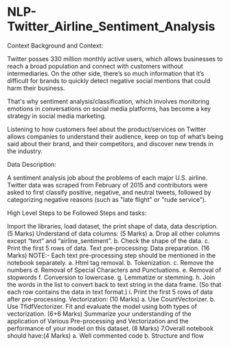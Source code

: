 # NLP-Twitter_Airline_Sentiment_Analysis

Context
Background and Context:

Twitter posses 330 million monthly active users, which allows businesses to reach a broad population and connect with customers without intermediaries. On the other side, there’s so much information that it’s difficult for brands to quickly detect negative social mentions that could harm their business.

That's why sentiment analysis/classification, which involves monitoring emotions in conversations on social media platforms, has become a key strategy in social media marketing.

Listening to how customers feel about the product/services on Twitter allows companies to understand their audience, keep on top of what’s being said about their brand, and their competitors, and discover new trends in the industry.

Data Description:

A sentiment analysis job about the problems of each major U.S. airline. Twitter data was scraped from February of 2015 and contributors were asked to first classify positive, negative, and neutral tweets, followed by categorizing negative reasons (such as "late flight" or "rude service").

High Level Steps to be Followed
Steps and tasks:

Import the libraries, load dataset, the print shape of data, data description. (5 Marks)
Understand of data columns: (5 Marks)
a. Drop all other columns except “text” and “airline_sentiment”.
b. Check the shape of the data.
c. Print the first 5 rows of data.
Text pre-processing: Data preparation. (16 Marks)
NOTE:- Each text pre-processing step should be mentioned in the notebook separately.
a. Html tag removal.
b. Tokenization.
c. Remove the numbers
d. Removal of Special Characters and Punctuations.
e. Removal of stopwords
f. Conversion to lowercase.
g. Lemmatize or stemming.
h. Join the words in the list to convert back to text string in the data frame. (So that each row contains the data in text format.)
i. Print the first 5 rows of data after pre-processing.
Vectorization: (10 Marks)
a. Use CountVectorizer.
b. Use TfidfVectorizer.
Fit and evaluate the model using both types of vectorization. (6+6 Marks)
Summarize your understanding of the application of Various Pre-processing and Vectorization and the performance of your model on this dataset. (8 Marks)
7.Overall notebook should have:(4 Marks)
a. Well commented code
b. Structure and flow
